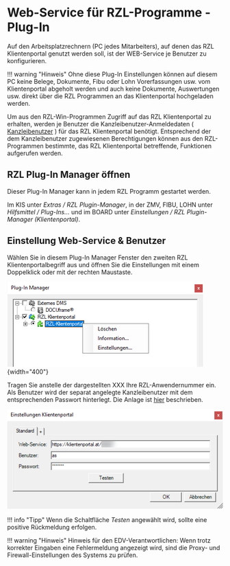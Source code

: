 # Web-Service für RZL-Programme - Plug-In

Auf den Arbeitsplatzrechnern (PC jedes Mitarbeiters), auf denen das RZL Klientenportal genutzt werden soll, ist der WEB-Service je Benutzer zu konfigurieren. 

!!! warning "Hinweis"
    Ohne diese Plug-In Einstellungen können auf diesem PC keine Belege, Dokumente, Fibu oder Lohn Vorerfassungen usw. vom Klientenportal abgeholt werden und auch keine Dokumente, Auswertungen usw. direkt über die RZL Programmen an das Klientenportal hochgeladen werden.

Um aus den RZL-Win-Programmen Zugriff auf das RZL Klientenportal zu erhalten, werden je Benutzer die Kanzleibenutzer-Anmeldedaten (  [Kanzleibenutzer](../Stammdaten/KanzleiStammdaten/StammdatenKanzleibenutzer.md) ) für das RZL Klientenportal benötigt. Entsprechend der dem Kanzleibenutzer zugewiesenen Berechtigungen können aus den RZL-Programmen bestimmte, das RZL Klientenportal betreffende, Funktionen aufgerufen werden.

## RZL Plug-In Manager öffnen

Dieser Plug-In Manager kann in jedem RZL Programm gestartet werden.

Im KIS unter *Extras / RZL Plugin-Manager*, in der ZMV, FIBU, LOHN unter *Hilfsmittel / Plug-Ins...* und im BOARD unter *Einstellungen / RZL Plugin-Manager (Klientenportal)*.

## Einstellung Web-Service & Benutzer
Wählen Sie in diesem Plug-In Manager Fenster den zweiten RZL Klientenportalbegriff aus und öffnen Sie die Einstellungen mit einem Doppelklick oder mit der rechten Maustaste.


![](img/image6.png){width="400"}

Tragen Sie anstelle der dargestellten XXX Ihre RZL-Anwendernummer ein. 
Als Benutzer wird der separat angelegte Kanzleibenutzer mit dem entsprechenden Passwort hinterlegt. Die Anlage ist [hier](../Stammdaten/KanzleiStammdaten/StammdatenKanzleibenutzer.md) beschrieben.


![](img/image7.png)


!!! info "Tipp"
    Wenn die Schaltfläche *Testen* angewählt wird, sollte eine positive Rückmeldung erfolgen.


!!! warning "Hinweis"
    Hinweis für den EDV-Verantwortlichen: Wenn trotz korrekter Eingaben eine Fehlermeldung angezeigt wird, sind die Proxy- und Firewall-Einstellungen des Systems zu prüfen.

